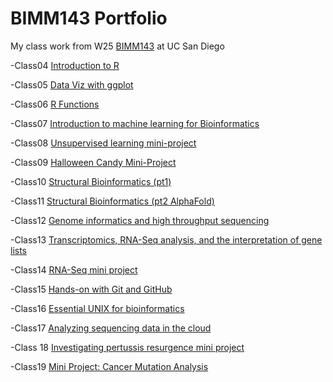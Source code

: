 # BIMM143 Portfolio

My class work from W25 [BIMM143](https://bioboot.github.io/bimm143_W25/) at UC San Diego

-Class04 [Introduction to R](https://htmlpreview.github.io/?https://raw.githubusercontent.com/asa004/bimm143_github/refs/heads/main/class04.html)

-Class05 [Data Viz with ggplot](https://htmlpreview.github.io/?https://raw.githubusercontent.com/asa004/bimm143_github/refs/heads/main/class05/class%2005.html)

-Class06 [R Functions](https://htmlpreview.github.io/?https://raw.githubusercontent.com/asa004/bimm143_github/refs/heads/main/class06/class06.html)

-Class07 [Introduction to machine learning for Bioinformatics](https://htmlpreview.github.io/?https://raw.githubusercontent.com/asa004/bimm143_github/refs/heads/main/class07/class07.html)

-Class08 [Unsupervised learning mini-project](https://htmlpreview.github.io/?https://raw.githubusercontent.com/asa004/bimm143_github/refs/heads/main/class08/class08.html)

-Class09 [Halloween Candy Mini-Project](https://htmlpreview.github.io/?https://raw.githubusercontent.com/asa004/bimm143_github/refs/heads/main/class09/class09.html)

-Class10 [Structural Bioinformatics (pt1)](https://htmlpreview.github.io/?https://raw.githubusercontent.com/asa004/bimm143_github/refs/heads/main/class10/class10.html)

-Class11 [Structural Bioinformatics (pt2 AlphaFold)]()

-Class12 [Genome informatics and high throughput sequencing]()

-Class13 [Transcriptomics, RNA-Seq analysis, and the interpretation of gene lists]()

-Class14 [RNA-Seq mini project]()

-Class15 [Hands-on with Git and GitHub]()

-Class16 [Essential UNIX for bioinformatics]()

-Class17 [Analyzing sequencing data in the cloud]()

-Class 18 [Investigating pertussis resurgence mini project]()

-Class19 [Mini Project: Cancer Mutation Analysis]()
